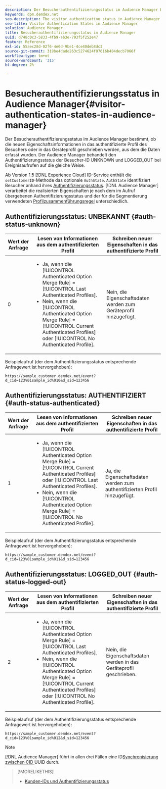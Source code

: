 ```yaml
---
description: Der Besucherauthentifizierungsstatus im Audience Manager bestimmt, ob die neuen Eigenschaftsinformationen in das authentifizierte Profil des Besuchers oder in das Geräteprofil geschrieben werden, aus dem die Daten erfasst wurden. Der Audience Manager behandelt den Authentifizierungsstatus der Besucher-ID UNKNOWN und LOGGED_OUT bei Ereignisaufrufen auf die gleiche Weise.
keywords: dpm.demdex.net
seo-description: The visitor authentication status in Audience Manager determines if the new trait information is written to the visitor's authenticated profile or to the device profile, where the data was collected from. Audience Manager handles the visitor ID authentication statuses UNKNOWN and LOGGED_OUT in event calls in the same way.
seo-title: Visitor Authentication States in Audience Manager
solution: Audience Manager
title: Besucherauthentifizierungsstatus in Audience Manager
uuid: d748c0c3-5833-4fb9-ab3e-793f5f252e47
feature: Reference
exl-id: 55aec28d-02f6-4e6d-9be1-4ce40deb8dc3
source-git-commit: 319be4dade263c5274624f07616b404decb7066f
workflow-type: tm+mt
source-wordcount: '315'
ht-degree: 2%

---
```


# Besucherauthentifizierungsstatus in Audience Manager{#visitor-authentication-states-in-audience-manager}

Der Besucherauthentifizierungsstatus im Audience Manager bestimmt, ob die neuen Eigenschaftsinformationen in das authentifizierte Profil des Besuchers oder in das Geräteprofil geschrieben werden, aus dem die Daten erfasst wurden. Der Audience Manager behandelt den Authentifizierungsstatus der Besucher-ID UNKNOWN und LOGGED_OUT bei Ereignisaufrufen auf die gleiche Weise.

Ab Version 1.5 [!DNL Experience Cloud] ID-Service enthält die `setCustomerID`-Methode das optionale `AuthState`. `AuthState` identifiziert Besucher anhand ihres [Authentifizierungsstatus](https://experienceleague.adobe.com/docs/id-service/using/reference/authenticated-state.html). [!DNL Audience Manager] verarbeitet die realisierten Eigenschaften je nach dem im Aufruf übergebenen Authentifizierungsstatus und der für die Segmentierung verwendeten [Profilzusammenführungsregel](../features/profile-merge-rules/merge-rules-dashboard.md) unterschiedlich.

## Authentifizierungsstatus: UNBEKANNT {#auth-status-unknown}

| Wert der Anfrage | Lesen von Informationen aus dem authentifizierten Profil | Schreiben neuer Eigenschaften in das authentifizierte Profil |
|---|---|---|
| 0 | <ul><li>Ja, wenn die [!UICONTROL Authenticated Option Merge Rule] = [!UICONTROL Last Authenticated Profiles].</li><li>Nein, wenn die [!UICONTROL Authenticated Option Merge Rule] = [!UICONTROL Current Authenticated Profiles] oder [!UICONTROL No Authenticated Profile].</li></ul> | Nein, die Eigenschaftsdaten werden zum Geräteprofil hinzugefügt. |

Beispielaufruf (der dem Authentifizierungsstatus entsprechende Anfragewert ist hervorgehoben):

`https://sample_customer.demdex.net/event?d_cid=123%01sample_id%010&d_sid=123456`

## Authentifizierungsstatus: AUTHENTIFIZIERT {#auth-status-authenticated}

| Wert der Anfrage | Lesen von Informationen aus dem authentifizierten Profil | Schreiben neuer Eigenschaften in das authentifizierte Profil |
|---|---|---|
| 1 | <ul><li>Ja, wenn die [!UICONTROL Authenticated Option Merge Rule] = [!UICONTROL Current Authenticated Profiles] oder [!UICONTROL Last Authenticated Profiles].</li><li>Nein, wenn die [!UICONTROL Authenticated Option Merge Rule] = [!UICONTROL No Authenticated Profile].</li></ul> | Ja, die Eigenschaftsdaten werden zum authentifizierten Profil hinzugefügt. |

Beispielaufruf (der dem Authentifizierungsstatus entsprechende Anfragewert ist hervorgehoben):

`https://sample_customer.demdex.net/event?d_cid=123%01sample_id%011&d_sid=123456`

## Authentifizierungsstatus: LOGGED_OUT {#auth-status-logged-out}

| Wert der Anfrage | Lesen von Informationen aus dem authentifizierten Profil | Schreiben neuer Eigenschaften in das authentifizierte Profil |
|---|---|---|
| 2 | <ul><li>Ja, wenn die [!UICONTROL Authenticated Option Merge Rule] = [!UICONTROL Last Authenticated Profiles].</li><li>Nein, wenn die [!UICONTROL Authenticated Option Merge Rule] = [!UICONTROL Current Authenticated Profiles] oder [!UICONTROL No Authenticated Profile].</li></ul> | Nein, die Eigenschaftsdaten werden in das Geräteprofil geschrieben. |

Beispielaufruf (der dem Authentifizierungsstatus entsprechende Anfragewert ist hervorgehoben):

`https://sample_customer.demdex.net/event?d_cid=123%01sample_id%012&d_sid=123456`

>[!NOTE]
>
>[!DNL Audience Manager] führt in allen drei Fällen eine ID[Synchronisierung zwischen CID ](../reference/ids-in-aam.md) UUID durch.

>[!MORELIKETHIS]
>
>* [Kunden-IDs und Authentifizierungsstatus](https://experienceleague.adobe.com/docs/id-service/using/reference/authenticated-state.html)

